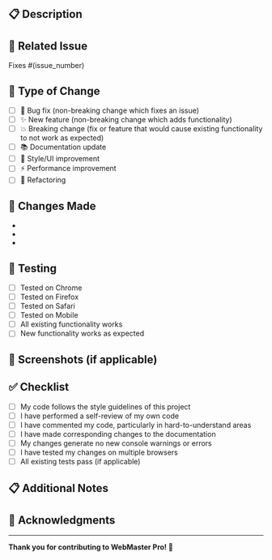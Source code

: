 ## 📋 Description
<!-- Provide a brief description of your changes -->

## 🔗 Related Issue
<!-- Link to the issue this PR addresses -->
Fixes #(issue_number)

## 🧪 Type of Change
<!-- Mark the relevant option with an "x" -->
- [ ] 🐛 Bug fix (non-breaking change which fixes an issue)
- [ ] ✨ New feature (non-breaking change which adds functionality)
- [ ] 💥 Breaking change (fix or feature that would cause existing functionality to not work as expected)
- [ ] 📚 Documentation update
- [ ] 🎨 Style/UI improvement
- [ ] ⚡ Performance improvement
- [ ] 🔧 Refactoring

## 📝 Changes Made
<!-- List the main changes made in this PR -->
- 
- 
- 

## 🧪 Testing
<!-- Describe how you tested your changes -->
- [ ] Tested on Chrome
- [ ] Tested on Firefox
- [ ] Tested on Safari
- [ ] Tested on Mobile
- [ ] All existing functionality works
- [ ] New functionality works as expected

## 📸 Screenshots (if applicable)
<!-- Add screenshots to help explain your changes -->

## ✅ Checklist
<!-- Mark completed items with an "x" -->
- [ ] My code follows the style guidelines of this project
- [ ] I have performed a self-review of my own code
- [ ] I have commented my code, particularly in hard-to-understand areas
- [ ] I have made corresponding changes to the documentation
- [ ] My changes generate no new console warnings or errors
- [ ] I have tested my changes on multiple browsers
- [ ] All existing tests pass (if applicable)

## 📋 Additional Notes
<!-- Any additional information, concerns, or questions -->

## 🙏 Acknowledgments
<!-- Credit any resources, tutorials, or people that helped -->

---

**Thank you for contributing to WebMaster Pro! 🚀**